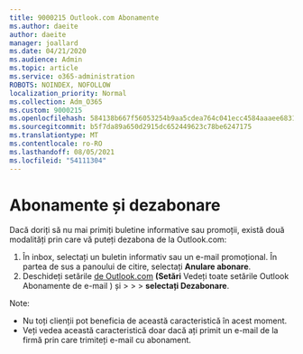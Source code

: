 ```yaml
---
title: 9000215 Outlook.com Abonamente
ms.author: daeite
author: daeite
manager: joallard
ms.date: 04/21/2020
ms.audience: Admin
ms.topic: article
ms.service: o365-administration
ROBOTS: NOINDEX, NOFOLLOW
localization_priority: Normal
ms.collection: Adm_O365
ms.custom: 9000215
ms.openlocfilehash: 584138b667f56053254b9aa5cdea764c041ecc4584aaaee683107f21b14d61e3
ms.sourcegitcommit: b5f7da89a650d2915dc652449623c78be6247175
ms.translationtype: MT
ms.contentlocale: ro-RO
ms.lasthandoff: 08/05/2021
ms.locfileid: "54111304"
---
```

# <a name="subscriptions-and-unsubscribing"></a>Abonamente și dezabonare

Dacă doriți să nu mai primiți buletine informative sau promoții, există două modalități prin care vă puteți dezabona de la Outlook.com:

1. În inbox, selectați un buletin informativ sau un e-mail promoțional. În partea de sus a panoului de citire, selectați **Anulare abonare**.
2. Deschideți setările [de Outlook.com](https://outlook.live.com/mail/options/mail/brandsSubscriptions) **(Setări** Vedeți toate setările Outlook Abonamente de e-mail ) și  >    >    >   **selectați Dezabonare**.

Note:

- Nu toți clienții pot beneficia de această caracteristică în acest moment.
- Veți vedea această caracteristică doar dacă ați primit un e-mail de la firmă prin care trimiteți e-mail cu abonament.